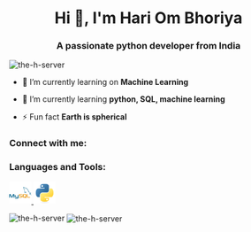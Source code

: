 <h1 align="center">Hi 👋, I'm Hari Om Bhoriya</h1>
<h3 align="center">A passionate python developer from India</h3>



<p align="left"> <img src="https://komarev.com/ghpvc/?username=the-h-server&label=Profile%20views&color=0e75b6&style=flat" alt="the-h-server" /> </p>

- 🔭 I’m currently learning on **Machine Learning**

- 🌱 I’m currently learning **python, SQL, machine learning**

- ⚡ Fun fact **Earth is spherical**

<h3 align="left">Connect with me:</h3>
<p align="left">
</p>

<h3 align="left">Languages and Tools:</h3>
   <a href="https://www.mysql.com/" target="_blank" rel="noreferrer"> <img src="https://raw.githubusercontent.com/devicons/devicon/master/icons/mysql/mysql-original-wordmark.svg" alt="mysql" width="40" height="40"/> </a>  </a> <a href="https://www.python.org" target="_blank" rel="noreferrer"> <img src="https://raw.githubusercontent.com/devicons/devicon/master/icons/python/python-original.svg" alt="python" width="40" height="40"/> </a> </p>

<p><img align="left" src="https://github-readme-stats.vercel.app/api/top-langs?username=the-h-server&show_icons=true&locale=en&layout=compact" alt="the-h-server" /></p>

<p>&nbsp;<img align="center" src="https://github-readme-stats.vercel.app/api?username=the-h-server&show_icons=true&locale=en" alt="the-h-server" /></p>
